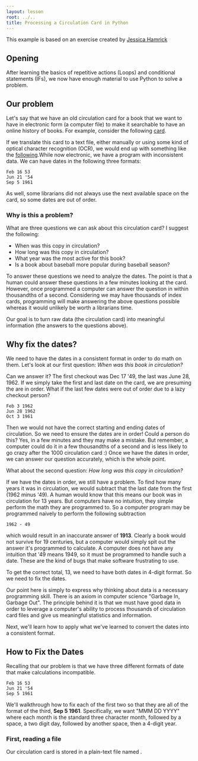 ```yaml
---
layout: lesson
root: ../..
title: Processing a Circulation Card in Python 
---
```


This example is based on an exercise created by [Jessica Hamrick](https://github.com/jhamrick/library-exercise)

## Opening

After learning the basics of repetitive actions (Loops) and conditional statements (IFs), we now have enough material
to use Python to solve a problem.

## Our problem

Let's say that we have an old circulation card for a book that we want to have
in electronic form (a computer file) to make it searchable to have an online
history of books.  For example, consider the following
[card](http://2.bp.blogspot.com/-6VxNTXpOnoc/URh4RVpm6wI/AAAAAAAAPEQ/c6mhrcTgEiw/s1600/duedate.jpg).

If we translate this card to a text file, either manually or using some kind
of optical character recognition (OCR), we would end up with something like
the
[following](./files/library-card.txt).While
now electronic, we have a program with inconsistent data.  We can have dates
in the following three formats:

    Feb 16 53
    Jun 21 '54
    Sep 5 1961

As well, some librarians did not always use the next available space on the card, so some dates are out of order.

### Why is this a problem?

What are three questions we can ask about this circulation card?  I suggest the following:

- When was this copy in circulation?
- How long was this copy in circulation?
- What year was the most active for this book?
- Is a book about baseball more popular during baseball season?

To answer these questions we need to analyze the dates.  The point is that
a human could answer these questions in a few minutes looking at the card.
However, once programmed a computer can answer the question in within
thousandths of a second.  Considering we may have thousands of index cards,
programming will make answering the above questions possible whereas it would
unlikely be worth a librarians time.

Our goal is to turn raw data (the circulation card) into meaningful information (the answers to the questions above).

## Why fix the dates?

We need to have the dates in a consistent format in order to do math on them.
Let's look at our first question: *When was this book in circulation?*

Can we answer it?  The first checkout was Dec 17 '49, the last was June 28, 1962.  If we simply take the first and last date on the card, we are presuming the are in order.  What if the last few dates were out of order due to a lazy checkout person?

    Feb 3 1962
    Jun 28 1962
    Oct 3 1961

Then we would not have the correct starting and ending dates of circulation.  So we need to ensure the dates are
in order!  Could a person do this?  Yes, in a few minutes and they may make
a mistake.  But remember, a computer could do it in a few thousandths of
a second and is less likely to go crazy after the 1000 circulation card :)
Once we have the dates in order, we can answer our question accurately, which
is the whole point.

What about the second question:  *How long was this copy in circulation?*

If we have the dates in order, we still have a problem.  To find how many
years it was in circulation, we would subtract that the last date from the
first (1962 minus '49).  A human would know that this means our book was in
circulation for 13 years.  But computers have no intuition, they simple perform the
math they are programmed to.  So a computer program may be programmed naively to
perform the following subtraction

    1962 - 49

which would result in an inaccurate answer of **1913**.  Clearly a book would not survive for
19 centuries, but a computer would simply spit out the answer it's programmed
to calculate.  A computer does not have any intuition that '49 means 1949, so
it must be programmed to handle such a date.  These are the kind of bugs that
make software frustrating to use.

To get the correct total, 13, we need to have both dates in 4-digit format.  So we need to fix the dates.

Our point here is simply to express why thinking about data is a necessary programming skill.  There is an axiom in computer science "Garbage In, Garbage Out".  The principle behind it is that we must have good data in order to leverage
a computer's ability to process thousands of circulation card files and give us meaningful statistics and information.

Next, we'll learn how to apply what we've learned to convert the dates into a consistent format.

## How to Fix the Dates

Recalling that our problem is that we have three different formats of date
that make calculations incompatible.

    Feb 16 53
    Jun 21 '54
    Sep 5 1961

We'll walkthrough how to fix each of the first two so that they are all of the
format of the third, **Sep 5 1961**.  Specifically, we want "MMM DD YYYY"
where each month is the standard three character month, followed by a space,
a two digit day, followed by another space, then a 4-digit year.

### First, reading a file

Our circulation card is stored in a plain-text file named .

